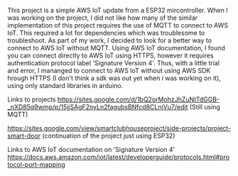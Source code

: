 This project is a simple AWS IoT update from a ESP32 mircontroller. When I was working on the project, I did not like how many of the similar implementation of this project requires the use of MQTT to connect to AWS IoT. This required a lot for dependencies which was troublesome to troubleshoot. As part of my work, I decided to look for a better way to connect to AWS IoT without MQTT. Using AWS IoT documentation, I found you can connect directly to AWS IoT using HTTPS, however it requires authentication protocol label 'Signature Version 4'. Thus, with a little trial and error, I mananged to connect to AWS IoT without using AWS SDK hrough HTTPS (I don't think a sdk was out yet when i was working on it), using only standard libraries in arduino.

Links to projects
https://sites.google.com/d/1bQ2orMohzJhZuNtTdGGB-_nXD85q9wmp/p/15jjSAgF2nyLn2fagubsBNfcd8CLnjVu7/edit (Still using MQTT)

https://sites.google.com/view/smartclubhouseproject/side-projects/project-smart-door (continuation of the project just using ESP32)

Links to AWS IoT documentation on 'Signature Version 4'
https://docs.aws.amazon.com/iot/latest/developerguide/protocols.html#protocol-port-mapping
